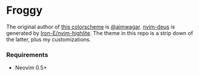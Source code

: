 # Froggy

The original author of [this colorscheme](https://github.com/ajmwagar/vim-deus) is [@ajmwagar](https://github.com/ajmwagar).
[nvim-deus](https://github.com/theniceboy/nvim-deus) is generated by [Iron-E/nvim-highlite](https://github.com/Iron-E/nvim-highlite).
The theme in this repo is a strip down of the latter, plus my customizations.

### Requirements

- Neovim 0.5+
